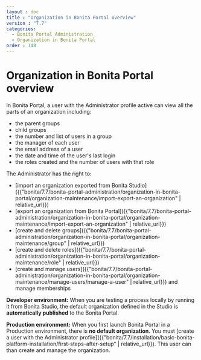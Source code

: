 ```yaml
---
layout : doc
title : "Organization in Bonita Portal overview"
version : "7.7"
categories:
  - Bonita Portal Administration
  - Organization in Bonita Portal
order : 148
---
```

# Organization in Bonita Portal overview

In Bonita Portal, a user with the Administrator profile active can view all the parts of an organization including:

* the parent groups
* child groups
* the number and list of users in a group
* the manager of each user
* the email address of a user
* the date and time of the user's last login
* the roles created and the number of users with that role

The Administrator has the right to:

* [import an organization exported from Bonita Studio]({{"bonita/7.7/bonita-portal-administration/organization-in-bonita-portal/organization-maintenance/import-export-an-organization" | relative_url}})
* [export an organization from Bonita Portal]({{"bonita/7.7/bonita-portal-administration/organization-in-bonita-portal/organization-maintenance/import-export-an-organization" | relative_url}})
* [create and delete groups]({{"bonita/7.7/bonita-portal-administration/organization-in-bonita-portal/organization-maintenance/group" | relative_url}})
* [create and delete roles]({{"bonita/7.7/bonita-portal-administration/organization-in-bonita-portal/organization-maintenance/role" | relative_url}})
* [create and manage users]({{"bonita/7.7/bonita-portal-administration/organization-in-bonita-portal/organization-maintenance/manage-users/manage-a-user" | relative_url}}) and manage memberships

**Developer environment:** When you are testing a process locally by running it from Bonita Studio, the default organization defined in the Studio is **automatically published** to the Bonita Portal.

**Production environment:** When you first launch Bonita Portal in a Production environment, there is **no default organization**.
You must [create a user with the Administrator profile]({{"bonita/7.7/installation/basic-bonita-platform-installation/first-steps-after-setup" | relative_url}}). This user can than create and manage the organization.
